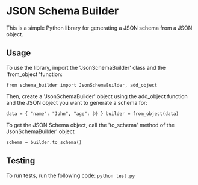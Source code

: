 # JSON Schema Builder

This is a simple Python library for generating a JSON schema from a JSON object.

## Usage

To use the library, import the 'JsonSchemaBuilder' class and the 'from_object 'function: 

`from schema_builder import JsonSchemaBuilder, add_object`

Then, create a 'JsonSchemaBuilder' object using the add_object function and the JSON object you want to generate a schema for:

`data = {
  "name": "John",
  "age": 30
}
builder = from_object(data)
`

To get the JSON Schema object, call the 'to_schema' method of the JsonSchemaBuilder' object

`schema = builder.to_schema()`

## Testing

To run tests, run the following code:
`python test.py`